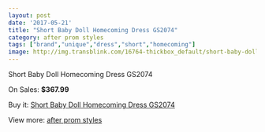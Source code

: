 ```yaml
---
layout: post
date: '2017-05-21'
title: "Short Baby Doll Homecoming Dress GS2074"
category: after prom styles
tags: ["brand","unique","dress","short","homecoming"]
image: http://img.transblink.com/16764-thickbox_default/short-baby-doll-homecoming-dress-gs2074.jpg
---
```

Short Baby Doll Homecoming Dress GS2074

On Sales: **$367.99**
<a href="https://www.transblink.com/en/after-prom-styles/5294-short-baby-doll-homecoming-dress-gs2074.html"><amp-img layout="responsive" width="600" height="600" src="//img.transblink.com/16764-thickbox_default/short-baby-doll-homecoming-dress-gs2074.jpg" alt="Short Baby Doll Homecoming Dress GS2074 0" /></a>
<a href="https://www.transblink.com/en/after-prom-styles/5294-short-baby-doll-homecoming-dress-gs2074.html"><amp-img layout="responsive" width="600" height="600" src="//img.transblink.com/16768-thickbox_default/short-baby-doll-homecoming-dress-gs2074.jpg" alt="Short Baby Doll Homecoming Dress GS2074 1" /></a>
<a href="https://www.transblink.com/en/after-prom-styles/5294-short-baby-doll-homecoming-dress-gs2074.html"><amp-img layout="responsive" width="600" height="600" src="//img.transblink.com/16767-thickbox_default/short-baby-doll-homecoming-dress-gs2074.jpg" alt="Short Baby Doll Homecoming Dress GS2074 2" /></a>
<a href="https://www.transblink.com/en/after-prom-styles/5294-short-baby-doll-homecoming-dress-gs2074.html"><amp-img layout="responsive" width="600" height="600" src="//img.transblink.com/16766-thickbox_default/short-baby-doll-homecoming-dress-gs2074.jpg" alt="Short Baby Doll Homecoming Dress GS2074 3" /></a>
<a href="https://www.transblink.com/en/after-prom-styles/5294-short-baby-doll-homecoming-dress-gs2074.html"><amp-img layout="responsive" width="600" height="600" src="//img.transblink.com/16765-thickbox_default/short-baby-doll-homecoming-dress-gs2074.jpg" alt="Short Baby Doll Homecoming Dress GS2074 4" /></a>

Buy it: [Short Baby Doll Homecoming Dress GS2074](https://www.transblink.com/en/after-prom-styles/5294-short-baby-doll-homecoming-dress-gs2074.html "Short Baby Doll Homecoming Dress GS2074")

View more: [after prom styles](https://www.transblink.com/en/55-after-prom-styles "after prom styles")